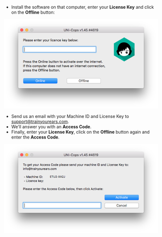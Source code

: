 * Install the software on that computer, enter your **License Key** and click on the **Offline** button:

![](../.gitbook/assets/screen-shot-2018-02-27-at-20.30.15.png)

* Send us an email with your Machine ID and License Key to [support@trainyourears.com](mailto:support@trainyourears.com).
* We'll answer you with an **Access Code**.
* Finally, enter your **License Key**, click on the **Offline** button again and enter the **Access Code**.

![](../.gitbook/assets/screen-shot-2018-02-27-at-20.35.39.png)

